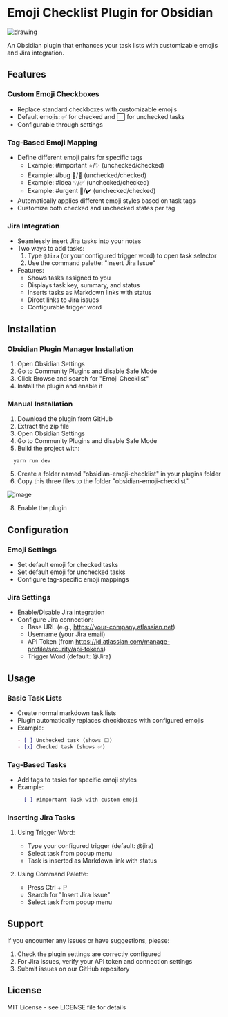# Emoji Checklist Plugin for Obsidian

![drawing](https://github.com/user-attachments/assets/e4ae35cb-089f-4211-815e-3df6c8f4842b)

An Obsidian plugin that enhances your task lists with customizable emojis and Jira integration.

## Features

### Custom Emoji Checkboxes
- Replace standard checkboxes with customizable emojis
- Default emojis: ✅ for checked and ⬜️ for unchecked tasks
- Configurable through settings

### Tag-Based Emoji Mapping
- Define different emoji pairs for specific tags
  - Example: #important ⭐/✨ (unchecked/checked)
  - Example: #bug 🐛/🔨 (unchecked/checked)
  - Example: #idea 💡/✅ (unchecked/checked)
  - Example: #urgent 🚨/✔️ (unchecked/checked)
- Automatically applies different emoji styles based on task tags
- Customize both checked and unchecked states per tag

### Jira Integration
- Seamlessly insert Jira tasks into your notes
- Two ways to add tasks:
  1. Type `@Jira` (or your configured trigger word) to open task selector
  2. Use the command palette: "Insert Jira Issue"
- Features:
  - Shows tasks assigned to you
  - Displays task key, summary, and status
  - Inserts tasks as Markdown links with status
  - Direct links to Jira issues
  - Configurable trigger word

## Installation
### Obsidian Plugin Manager Installation
1. Open Obsidian Settings
2. Go to Community Plugins and disable Safe Mode
3. Click Browse and search for "Emoji Checklist"
4. Install the plugin and enable it

### Manual Installation
1. Download the plugin from GitHub
2. Extract the zip file
3. Open Obsidian Settings
4. Go to Community Plugins and disable Safe Mode
5. Build the project with:
 ```shell
   yarn run dev    
 ```
5. Create a folder named "obsidian-emoji-checklist" in your plugins folder
6. Copy this three files to the folder "obsidian-emoji-checklist".

![image](https://github.com/user-attachments/assets/276ad2af-2837-4592-b1bd-f2b3f2f78848)

8. Enable the plugin

## Configuration

### Emoji Settings
- Set default emoji for checked tasks
- Set default emoji for unchecked tasks
- Configure tag-specific emoji mappings

### Jira Settings
- Enable/Disable Jira integration
- Configure Jira connection:
  - Base URL (e.g., https://your-company.atlassian.net)
  - Username (your Jira email)
  - API Token (from https://id.atlassian.com/manage-profile/security/api-tokens)
  - Trigger Word (default: @Jira)

## Usage

### Basic Task Lists
- Create normal markdown task lists
- Plugin automatically replaces checkboxes with configured emojis
- Example:
  ```markdown
  - [ ] Unchecked task (shows ⬜️)
  - [x] Checked task (shows ✅)
  ```

### Tag-Based Tasks
- Add tags to tasks for specific emoji styles
- Example:
  ```markdown
  - [ ] #important Task with custom emoji
  ```

### Inserting Jira Tasks
1. Using Trigger Word:
   - Type your configured trigger (default: @jira)
   - Select task from popup menu
   - Task is inserted as Markdown link with status

2. Using Command Palette:
   - Press Ctrl + P
   - Search for "Insert Jira Issue"
   - Select task from popup menu

## Support

If you encounter any issues or have suggestions, please:
1. Check the plugin settings are correctly configured
2. For Jira issues, verify your API token and connection settings
3. Submit issues on our GitHub repository

## License

MIT License - see LICENSE file for details
